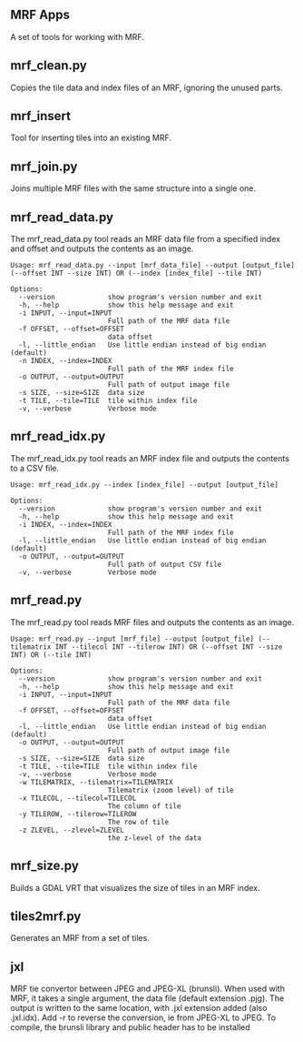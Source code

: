 ## MRF Apps

A set of tools for working with MRF.

## mrf_clean.py

Copies the tile data and index files of an MRF, ignoring the unused parts.

## mrf_insert

Tool for inserting tiles into an existing MRF.

## mrf_join.py

Joins multiple MRF files with the same structure into a single one.

## mrf\_read_data.py

The mrf_read_data.py tool reads an MRF data file from a specified index and offset and outputs the contents as an image.

```Shell
Usage: mrf_read_data.py --input [mrf_data_file] --output [output_file] (--offset INT --size INT) OR (--index [index_file] --tile INT)

Options:
  --version             show program's version number and exit
  -h, --help            show this help message and exit
  -i INPUT, --input=INPUT
                        Full path of the MRF data file
  -f OFFSET, --offset=OFFSET
                        data offset
  -l, --little_endian   Use little endian instead of big endian (default)
  -n INDEX, --index=INDEX
                        Full path of the MRF index file
  -o OUTPUT, --output=OUTPUT
                        Full path of output image file
  -s SIZE, --size=SIZE  data size
  -t TILE, --tile=TILE  tile within index file
  -v, --verbose         Verbose mode
```

## mrf\_read_idx.py

The mrf_read_idx.py tool reads an MRF index file and outputs the contents to a CSV file.

```Shell
Usage: mrf_read_idx.py --index [index_file] --output [output_file]

Options:
  --version             show program's version number and exit
  -h, --help            show this help message and exit
  -i INDEX, --index=INDEX
                        Full path of the MRF index file
  -l, --little_endian   Use little endian instead of big endian (default)
  -o OUTPUT, --output=OUTPUT
                        Full path of output CSV file
  -v, --verbose         Verbose mode
```

## mrf_read.py

The mrf_read.py tool reads MRF files and outputs the contents as an image.

```Shell
Usage: mrf_read.py --input [mrf_file] --output [output_file] (--tilematrix INT --tilecol INT --tilerow INT) OR (--offset INT --size INT) OR (--tile INT)

Options:
  --version             show program's version number and exit
  -h, --help            show this help message and exit
  -i INPUT, --input=INPUT
                        Full path of the MRF data file
  -f OFFSET, --offset=OFFSET
                        data offset
  -l, --little_endian   Use little endian instead of big endian (default)
  -o OUTPUT, --output=OUTPUT
                        Full path of output image file
  -s SIZE, --size=SIZE  data size
  -t TILE, --tile=TILE  tile within index file
  -v, --verbose         Verbose mode
  -w TILEMATRIX, --tilematrix=TILEMATRIX
                        Tilematrix (zoom level) of tile
  -x TILECOL, --tilecol=TILECOL
                        The column of tile
  -y TILEROW, --tilerow=TILEROW
                        The row of tile
  -z ZLEVEL, --zlevel=ZLEVEL
                        the z-level of the data
```

## mrf_size.py

Builds a GDAL VRT that visualizes the size of tiles in an MRF index.

## tiles2mrf.py

Generates an MRF from a set of tiles.

## jxl

MRF tie convertor between JPEG and JPEG-XL (brunsli). When used with MRF, it takes a single argument, the data file (default extension .pjg). The output is written to the same location, with .jxl extension added (also .jxl.idx). Add -r to reverse the conversion, ie from JPEG-XL to JPEG. To compile, the brunsli library and public header has to be installed

